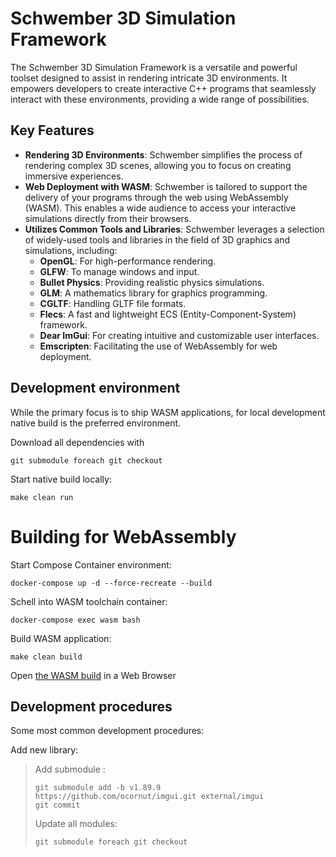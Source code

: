 # Schwember 3D Simulation Framework

The Schwember 3D Simulation Framework is a versatile and powerful toolset
designed to assist in rendering intricate 3D environments. 
It empowers developers to create interactive C++ programs
that seamlessly interact with these environments,
providing a wide range of possibilities.

## Key Features

- **Rendering 3D Environments**: Schwember simplifies the process
  of rendering complex 3D scenes, allowing you to focus on creating immersive experiences.
- **Web Deployment with WASM**: Schwember is tailored to support
  the delivery of your programs through the web using WebAssembly (WASM).
  This enables a wide audience to access your interactive simulations
  directly from their browsers.
- **Utilizes Common Tools and Libraries**: Schwember leverages a selection of widely-used
  tools and libraries in the field of 3D graphics and simulations, including:
    - **OpenGL**: For high-performance rendering.
    - **GLFW**: To manage windows and input.
    - **Bullet Physics**: Providing realistic physics simulations.
    - **GLM**: A mathematics library for graphics programming.
    - **CGLTF**: Handling GLTF file formats.
    - **Flecs**: A fast and lightweight ECS (Entity-Component-System) framework.
    - **Dear ImGui**: For creating intuitive and customizable user interfaces.
    - **Emscripten**: Facilitating the use of WebAssembly for web deployment.

## Development environment

While the primary focus is to ship WASM applications,
for local development native build is the preferred environment.

Download all dependencies with

    git submodule foreach git checkout 

Start native build locally:

    make clean run

# Building for WebAssembly

Start Compose Container environment:

    docker-compose up -d --force-recreate --build

Schell into WASM toolchain container:

    docker-compose exec wasm bash

Build WASM application:

    make clean build

Open [the WASM build](http://localhost:9900/build/) in a Web Browser

## Development procedures

Some most common development procedures:

Add new library:
> Add submodule :
>```
>git submodule add -b v1.89.9 https://github.com/ocornut/imgui.git external/imgui
>git commit
>```
> Update all modules:
>```
>git submodule foreach git checkout 
>```

